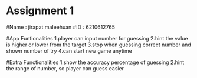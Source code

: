 # Assignment 1

#Name : jirapat maleehuan
#ID : 6210612765

#App Funtionalities
1.player can input number for guessing
2.hint the value is higher or lower from the target
3.stop when guessing correct number and shown number of try
4.can start new game anytime

#Extra Functionalities
1.show the accuracy percentage of guessing
2.hint the range of number, so player can guess easier
